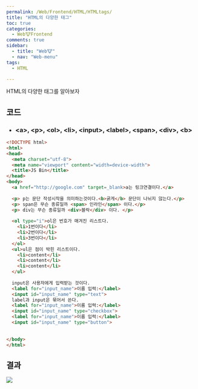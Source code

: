 ```yaml
---
permalink: /Web/Frontend/HTML/HTMLtags/
title: "HTML의 다양한 태그"
toc: true
categories:
  - Web🐮Frontend
comments: true
sidebar:
  - title: "Web🐮"
  - nav: "Web-menu"
tags:
  - HTML

---
```

HTML의 다양한 태그를 알아보자
## 코드
- ### \<a>, \<p>, \<ol>, \<li>, \<input>, \<label>, \<span>, \<div>, \<b>

```html
<!DOCTYPE html>
<html>
<head>
  <meta charset="utf-8">
  <meta name="viewport" content="width=device-width">
  <title>JS Bin</title>
</head>
<body>
  <a href="http://google.com" target=_blank>a는 링크연결이다.</a>
  
  <p> p는 문단 작성시작을 의미하는것이다.<b>굵게</b> 문단이 나뉘지 않는다.</p>
  <p> span은 무슨 종류일까 <span> 인라인</span> 이다.</p>
  <p> div는 무슨 종류일까 <div>블락</div> 이다. </p>
  
  <ol type="i">ol은 번호가 매겨진 리스트다.
    <li>1번이다</li>
    <li>2번이다</li>
    <li>3번이다</li>
  </ol>
  <ul>ul은 점이 박힌 리스트이다.
    <li>content</li>
    <li>content</li>
    <li>content</li>
  </ul>
  
  input은 사용자에게 입력받는 것이다.
  <label for="input_name">이름 입력:</label>
  <input id="input_name" type="text">
  label과 input은 묶어서 쓴다. 
  <label for="input_name">이름 입력:</label>
  <input id="input_name" type="checkbox">
  <label for="input_name">이름 입력:</label>
  <input id="input_name" type="button">
  
  
</body>
</html>
```


## 결과

![]({{site.baseurl}}/assets/images/web/html.png)

